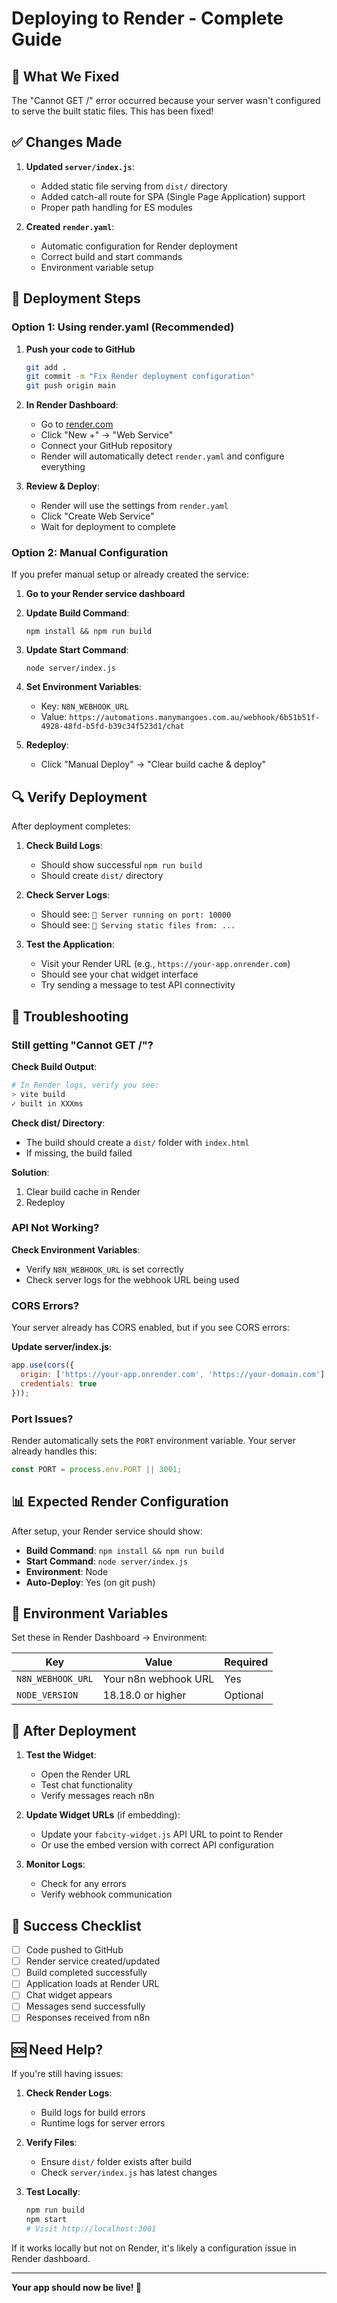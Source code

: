 # Deploying to Render - Complete Guide

## 🎯 What We Fixed

The "Cannot GET /" error occurred because your server wasn't configured to serve the built static files. This has been fixed!

## ✅ Changes Made

1. **Updated `server/index.js`**:
   - Added static file serving from `dist/` directory
   - Added catch-all route for SPA (Single Page Application) support
   - Proper path handling for ES modules

2. **Created `render.yaml`**:
   - Automatic configuration for Render deployment
   - Correct build and start commands
   - Environment variable setup

## 🚀 Deployment Steps

### Option 1: Using render.yaml (Recommended)

1. **Push your code to GitHub**
   ```bash
   git add .
   git commit -m "Fix Render deployment configuration"
   git push origin main
   ```

2. **In Render Dashboard**:
   - Go to [render.com](https://render.com)
   - Click "New +" → "Web Service"
   - Connect your GitHub repository
   - Render will automatically detect `render.yaml` and configure everything

3. **Review & Deploy**:
   - Render will use the settings from `render.yaml`
   - Click "Create Web Service"
   - Wait for deployment to complete

### Option 2: Manual Configuration

If you prefer manual setup or already created the service:

1. **Go to your Render service dashboard**

2. **Update Build Command**:
   ```
   npm install && npm run build
   ```

3. **Update Start Command**:
   ```
   node server/index.js
   ```

4. **Set Environment Variables**:
   - Key: `N8N_WEBHOOK_URL`
   - Value: `https://automations.manymangoes.com.au/webhook/6b51b51f-4928-48fd-b5fd-b39c34f523d1/chat`

5. **Redeploy**:
   - Click "Manual Deploy" → "Clear build cache & deploy"

## 🔍 Verify Deployment

After deployment completes:

1. **Check Build Logs**:
   - Should show successful `npm run build`
   - Should create `dist/` directory

2. **Check Server Logs**:
   - Should see: `🚀 Server running on port: 10000`
   - Should see: `📁 Serving static files from: ...`

3. **Test the Application**:
   - Visit your Render URL (e.g., `https://your-app.onrender.com`)
   - Should see your chat widget interface
   - Try sending a message to test API connectivity

## 🐛 Troubleshooting

### Still getting "Cannot GET /"?

**Check Build Output**:
```bash
# In Render logs, verify you see:
> vite build
✓ built in XXXms
```

**Check dist/ Directory**:
- The build should create a `dist/` folder with `index.html`
- If missing, the build failed

**Solution**:
1. Clear build cache in Render
2. Redeploy

### API Not Working?

**Check Environment Variables**:
- Verify `N8N_WEBHOOK_URL` is set correctly
- Check server logs for the webhook URL being used

### CORS Errors?

Your server already has CORS enabled, but if you see CORS errors:

**Update server/index.js**:
```javascript
app.use(cors({
  origin: ['https://your-app.onrender.com', 'https://your-domain.com'],
  credentials: true
}));
```

### Port Issues?

Render automatically sets the `PORT` environment variable. Your server already handles this:
```javascript
const PORT = process.env.PORT || 3001;
```

## 📊 Expected Render Configuration

After setup, your Render service should show:

- **Build Command**: `npm install && npm run build`
- **Start Command**: `node server/index.js`
- **Environment**: Node
- **Auto-Deploy**: Yes (on git push)

## 🔐 Environment Variables

Set these in Render Dashboard → Environment:

| Key | Value | Required |
|-----|-------|----------|
| `N8N_WEBHOOK_URL` | Your n8n webhook URL | Yes |
| `NODE_VERSION` | 18.18.0 or higher | Optional |

## 📝 After Deployment

1. **Test the Widget**:
   - Open the Render URL
   - Test chat functionality
   - Verify messages reach n8n

2. **Update Widget URLs** (if embedding):
   - Update your `fabcity-widget.js` API URL to point to Render
   - Or use the embed version with correct API configuration

3. **Monitor Logs**:
   - Check for any errors
   - Verify webhook communication

## 🎉 Success Checklist

- [ ] Code pushed to GitHub
- [ ] Render service created/updated
- [ ] Build completed successfully
- [ ] Application loads at Render URL
- [ ] Chat widget appears
- [ ] Messages send successfully
- [ ] Responses received from n8n

## 🆘 Need Help?

If you're still having issues:

1. **Check Render Logs**:
   - Build logs for build errors
   - Runtime logs for server errors

2. **Verify Files**:
   - Ensure `dist/` folder exists after build
   - Check `server/index.js` has latest changes

3. **Test Locally**:
   ```bash
   npm run build
   npm start
   # Visit http://localhost:3001
   ```

If it works locally but not on Render, it's likely a configuration issue in Render dashboard.

---

**Your app should now be live! 🚀**

